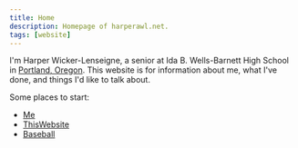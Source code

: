 ```yaml
---
title: Home
description: Homepage of harperawl.net.
tags: [website]
---
```

I'm Harper Wicker-Lenseigne, a senior at Ida B. Wells-Barnett High School in [Portland, Oregon](PortlandOregon). This website is for information about me, what I've done, and things I'd like to talk about.

Some places to start:
- [Me](Me)
- [ThisWebsite](ThisWebsite)
- [Baseball](Baseball)
